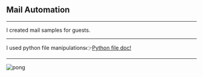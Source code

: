 <h2>Mail Automation</h2>
<hr>
<p>I created mail samples for guests.</p>
<hr>
<span>I used python file manipulations👉<span><a href='https://docs.python.org/3/library/filesys.html'>Python file doc!</a>
<hr>
<img src='mail_merge.gif' alt=pong game/>

